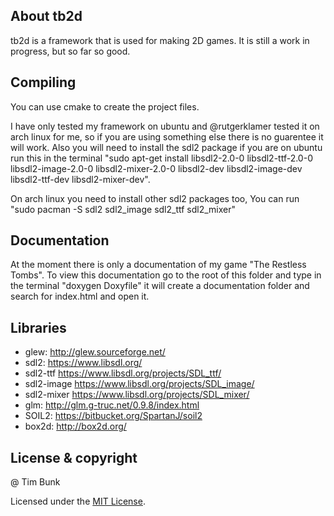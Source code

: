 ## About tb2d

tb2d is a framework that is used for making 2D games. It is still a work in progress, but so far so good.

## Compiling

You can use cmake to create the project files.

I have only tested my framework on ubuntu and @rutgerklamer tested it on arch linux for me, so if you are using something else there is no guarentee it will work.
Also you will need to install the sdl2 package if you are on ubuntu run this in the terminal
"sudo apt-get install libsdl2-2.0-0 libsdl2-ttf-2.0-0 libsdl2-image-2.0-0 libsdl2-mixer-2.0-0 libsdl2-dev libsdl2-image-dev libsdl2-ttf-dev libsdl2-mixer-dev".

On arch linux you need to install other sdl2 packages too, You can run "sudo pacman -S sdl2 sdl2_image sdl2_ttf sdl2_mixer"

## Documentation

At the moment there is only a documentation of my game "The Restless Tombs".
To view this documentation go to the root of this folder and type in the terminal "doxygen Doxyfile" it will create a documentation folder and search for index.html and open it.

## Libraries

- glew: <http://glew.sourceforge.net/>
- sdl2: <https://www.libsdl.org/>
- sdl2-ttf <https://www.libsdl.org/projects/SDL_ttf/>
- sdl2-image <https://www.libsdl.org/projects/SDL_image/>
- sdl2-mixer <https://www.libsdl.org/projects/SDL_mixer/>
- glm: <http://glm.g-truc.net/0.9.8/index.html>
- SOIL2: <https://bitbucket.org/SpartanJ/soil2>
- box2d: <http://box2d.org/>

## License & copyright

@ Tim Bunk

Licensed under the [MIT License](LICENSE).
